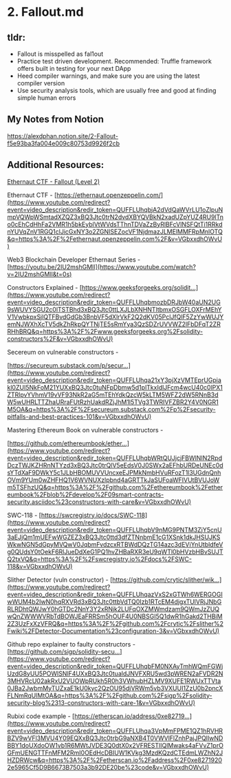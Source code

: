 # 2. Fallout.md

## tldr:
- Fallout is misspelled as fal1out
- Practice test driven development. Recommended: Truffle framework offers built in testing for your next DApp
- Heed compiler warnings, and make sure you are using the latest compiler version
- Use security analysis tools, which are usually free and good at finding simple human errors


## My Notes from Notion
https://alexdphan.notion.site/2-Fallout-f5e93ba3fa004e009c80753d9926f2cb

## Additional Resources:
[Ethernaut CTF - Fallout (Level 2)](https://www.youtube.com/watch?v=VGbxxdhOWvU)

Ethernaut CTF -
[https://ethernaut.openzeppelin.com/](https://www.youtube.com/redirect?event=video_description&redir_token=QUFFLUhqbjA2dVdQaWVrLU1oZlpuNmpVQWpWSmtadXZQZ3xBQ3Jtc0trN2dvdXBYQVBkN2xadUZpYUZ4RU9lTno0cEhCdHhFa2VMR1h5bkEyblVtWVdsTThnTDVaZzByRlBFcVlNSFQtTi1RRkdnYUVqZnV1RGQ1clJicGxNY3o2ZGNISEZocVF1NjdmazJLMElMMFRpMnlOTQ&q=https%3A%2F%2Fethernaut.openzeppelin.com%2F&v=VGbxxdhOWvU)

Web3 Blockchain Developer Ethernaut Series -
[https://youtu.be/2IU2mshGMlI](https://www.youtube.com/watch?v=2IU2mshGMlI&t=0s)

Constructors Explained -
[https://www.geeksforgeeks.org/solidit...](https://www.youtube.com/redirect?event=video_description&redir_token=QUFFLUhqbmozbDRJbW40aUN2UG9sWUVYSGU2c0lTSTBhd3xBQ3Jtc0ttLXJLbXNHNTltbmxOSGFLOXFrMEhYV1VwbkpxSjlQTFBvdGdGb3BnbVF5dXlrVkF2Q2dKV05PclJfQlF5ZzYwWUJYemNJWXhXcTV5dkZhRkpQYTNjTE5sRmYya3QzSDZrUVVWZ2lFbDFqT2ZRRHhBRQ&q=https%3A%2F%2Fwww.geeksforgeeks.org%2Fsolidity-constructors%2F&v=VGbxxdhOWvU)

Secereum on vulnerable constructors -

[https://secureum.substack.com/p/secur...](https://www.youtube.com/redirect?event=video_description&redir_token=QUFFLUhqa21xY3pjXzVMTEprUGpiakl0ZUI5NkFoM21YUXxBQ3Jtc0tuNFpDbmw5d1plTkxIdlJFcm4wcU40c0lPX1ZTRlpvYVhmV19vVF93NkR2aG5mTEhYdkQzcW5kLTM5WFZ2dW5RNnB3dW5wUHRLTTZhaURraFUtRzhUakdRZjJhM1l5TVg3TWRIVFZBR2Y4V0NGR1M5OA&q=https%3A%2F%2Fsecureum.substack.com%2Fp%2Fsecurity-pitfalls-and-best-practices-101&v=VGbxxdhOWvU)

Mastering Ethereum Book on vulnerable constructors -

[https://github.com/ethereumbook/ether...](https://www.youtube.com/redirect?event=video_description&redir_token=QUFFLUhqbWRtQUJjcjFBWlNIN2RpdDczTWJKZHRnNTYzd3xBQ3Jtc0trQlV5eEdsV0J0SWx2aEFhbURDeUNEc0dsYTdXaF9DWkY5c1JLbHBOMUVVUncxeEJPMkNmbHVuRFozT1l3UGdnQnhOVm9YUm0wZHFHQ1V6WVNUXzlpbnd4aGRTTkJaSUFoaWFIVUtBVUJoWm5TSFhzUQ&q=https%3A%2F%2Fgithub.com%2Fethereumbook%2Fethereumbook%2Fblob%2Fdevelop%2F09smart-contracts-security.asciidoc%23constructors-with-care&v=VGbxxdhOWvU)

SWC-118 -
[https://swcregistry.io/docs/SWC-118](https://www.youtube.com/redirect?event=video_description&redir_token=QUFFLUhqbV9nMG9PNTM3ZjY5cnU3aEJjQm1mUEFwWGZEZ3xBQ3Jtc0ttd3dfZTNnbmE1cG1XSnk1dkJHSUJKSWkwNGN5dGpyMVQwV0JqbmFvdzcxRTBWdDQzTG14azc3dEViYnUtbldfeVg0QUdsY0tOekF6RlJueDdXeG1PQ1hvZHBaRXR3eU9qWTl0bHVzbHBvSUJTQ2txVQ&q=https%3A%2F%2Fswcregistry.io%2Fdocs%2FSWC-118&v=VGbxxdhOWvU)

Slither Detector (vuln constructor) -
[https://github.com/crytic/slither/wik...](https://www.youtube.com/redirect?event=video_description&redir_token=QUFFLUhqazVxS2xGTWh6WERGOGIwWUM4b2IwN0hqRXVRd3xBQ3Jtc0ttbVdTQ0Izb1RTcEM4djgxTUlVRjJNbGRLRDhtQWJwY0hGTDc2NnY3Y2xRNjk2LUFqOXZMWmdzam9QWmJzZUQwQnZWWWVRbTdBOWJEaFRRSm5hOUF4U0NBSGI5Q1dwR1hGakd2THBiM2Z3UzFxXzVFRQ&q=https%3A%2F%2Fgithub.com%2Fcrytic%2Fslither%2Fwiki%2FDetector-Documentation%23configuration-3&v=VGbxxdhOWvU)

Github repo explainer to faulty constructors -
[https://github.com/sigp/solidity-secu...](https://www.youtube.com/redirect?event=video_description&redir_token=QUFFLUhqbFM0NXAyTmhWQmFGWjUzdG8yUU5POWlSNlF4UXxBQ3Jtc0tualdJNVFXRU5wd3pWREN2aFVDR2N3MHVRcU02akRxU2VUOWpRUkh5R0h3VWhubHZLMV9XUFE1RWUxTTVta0JBa2JwbmMyTUZxaE1kU0kyc2QzOU95djVRWm5vb3VXUUI1ZzU0b2pncXFLNmRqUlMtOA&q=https%3A%2F%2Fgithub.com%2Fsigp%2Fsolidity-security-blog%2313-constructors-with-care-1&v=VGbxxdhOWvU)

Rubixi code example -
[https://etherscan.io/address/0xe82719...](https://www.youtube.com/redirect?event=video_description&redir_token=QUFFLUhqa3VpMmFPME1QZ1hRVHRBZV9wVFl3MVU4Y09EQXxBQ3Jtc0trbG9aNXB4T0VWVlFlZnhPajJPQlIwNDBBY1doUXdoOW1vb1R6MWtJVDE3Q0dtX0x2VFRESTlIQlMwaks4aFVvZ1prOGFmUENGTTFnMFM2RmI0OEdHcDBIUW1KVkg3MzdKQzdCTEdmLWZhN2JHZDRWcw&q=https%3A%2F%2Fetherscan.io%2Faddress%2F0xe82719202e5965Cf5D9B6673B7503a3b92DE20be%23code&v=VGbxxdhOWvU)
